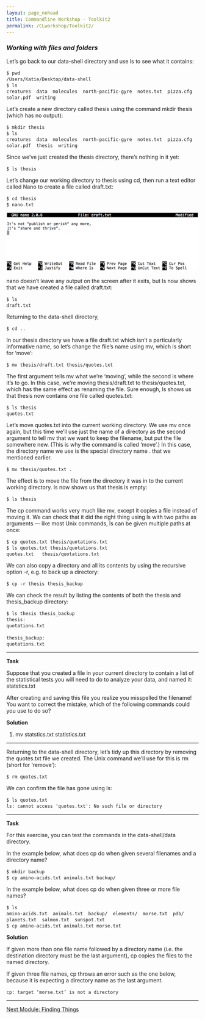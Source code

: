 ```yaml
---
layout: page_nohead
title: Commandline Workshop - Toolkit2
permalink: /CLworkshop/Toolkit2/
---
```


### _Working with files and folders_

Let’s go back to our data-shell directory and use ls to see what it contains:

```shell
$ pwd
/Users/Katie/Desktop/data-shell
$ ls
creatures  data  molecules  north-pacific-gyre  notes.txt  pizza.cfg  solar.pdf  writing
```
Let’s create a new directory called thesis using the command mkdir thesis (which has no output):

```shell
$ mkdir thesis
$ ls
creatures  data  molecules  north-pacific-gyre  notes.txt  pizza.cfg  solar.pdf  thesis  writing
```

Since we’ve just created the thesis directory, there’s nothing in it yet:

```shell
$ ls thesis

```

Let’s change our working directory to thesis using cd, then run a text editor called Nano to create a file called draft.txt:

```shell
$ cd thesis
$ nano.txt
```

![Nano](nano-screenshot.png)

nano doesn’t leave any output on the screen after it exits, but ls now shows that we have created a file called draft.txt:

```shell
$ ls
draft.txt
```

Returning to the data-shell directory,

```shell
$ cd ..
```

In our thesis directory we have a file draft.txt which isn’t a particularly informative name, so let’s change the file’s name using mv, which is short for ‘move’:

```shell
$ mv thesis/draft.txt thesis/quotes.txt
```

The first argument tells mv what we’re ‘moving’, while the second is where it’s to go. In this case, we’re moving thesis/draft.txt to thesis/quotes.txt, which has the same effect as renaming the file. Sure enough, ls shows us that thesis now contains one file called quotes.txt:

```shell
$ ls thesis
quotes.txt
```

Let’s move quotes.txt into the current working directory. We use mv once again, but this time we’ll use just the name of a directory as the second argument to tell mv that we want to keep the filename, but put the file somewhere new. (This is why the command is called ‘move’.) In this case, the directory name we use is the special directory name . that we mentioned earlier.

```shell
$ mv thesis/quotes.txt .
```
The effect is to move the file from the directory it was in to the current working directory. ls now shows us that thesis is empty:

 
```shell
$ ls thesis

```

The cp command works very much like mv, except it copies a file instead of moving it. We can check that it did the right thing using ls with two paths as arguments — like most Unix commands, ls can be given multiple paths at once:

```shell
$ cp quotes.txt thesis/quotations.txt
$ ls quotes.txt thesis/quotations.txt
quotes.txt   thesis/quotations.txt
```

We can also copy a directory and all its contents by using the recursive option -r, e.g. to back up a directory:

```shell
$ cp -r thesis thesis_backup
```

We can check the result by listing the contents of both the thesis and thesis_backup directory:

```shell
$ ls thesis thesis_backup
thesis:
quotations.txt

thesis_backup:
quotations.txt
```

---

__Task__

Suppose that you created a file in your current directory to contain a list of the statistical tests you will need to do to analyze your data, and named it: statstics.txt

After creating and saving this file you realize you misspelled the filename! You want to correct the mistake, which of the following commands could you use to do so?

__Solution__

1. mv statstics.txt statistics.txt

---

Returning to the data-shell directory, let’s tidy up this directory by removing the quotes.txt file we created. The Unix command we’ll use for this is rm (short for ‘remove’):

```shell
$ rm quotes.txt
```

We can confirm the file has gone using ls:

```shell
$ ls quotes.txt
ls: cannot access 'quotes.txt': No such file or directory
```

---

__Task__

For this exercise, you can test the commands in the data-shell/data directory.

In the example below, what does cp do when given several filenames and a directory name?

```shell
$ mkdir backup
$ cp amino-acids.txt animals.txt backup/
```

In the example below, what does cp do when given three or more file names?

```shell
$ ls
amino-acids.txt  animals.txt  backup/  elements/  morse.txt  pdb/  planets.txt  salmon.txt  sunspot.txt
$ cp amino-acids.txt animals.txt morse.txt
```

__Solution__

If given more than one file name followed by a directory name (i.e. the destination directory must be the last argument), cp copies the files to the named directory.

If given three file names, cp throws an error such as the one below, because it is expecting a directory name as the last argument.

```shell
cp: target ‘morse.txt’ is not a directory
```

---

[Next Module: Finding Things](/CLworkshop/Toolkit3/)
